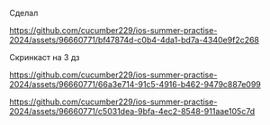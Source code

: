Сделал


https://github.com/cucumber229/ios-summer-practise-2024/assets/96660771/bf47874d-c0b4-4da1-bd7a-4340e9f2c268



Скринкаст на 3 дз

https://github.com/cucumber229/ios-summer-practise-2024/assets/96660771/66a3e714-91c5-4916-b462-9479c887e099



https://github.com/cucumber229/ios-summer-practise-2024/assets/96660771/c5031dea-9bfa-4ec2-8548-911aae105c7d
